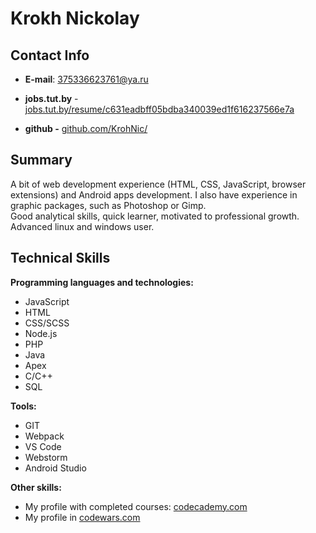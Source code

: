 # **Krokh Nickolay**

## **Contact Info**

- **E-mail**: [375336623761@ya.ru](mailto:375336623761@ya.ru)

- **jobs.tut.by** - [jobs.tut.by/resume/c631eadbff05bdba340039ed1f616237566e7a](https://brest.jobs.tut.by/resume/c631eadbff05bdba340039ed1f616237566e7a)

- **github -** [github.com/KrohNic/](https://github.com/KrohNic)

## **Summary**

A bit of web development experience (HTML, CSS, JavaScript, browser extensions) and Android apps development. I also have experience in graphic packages, such as Photoshop or Gimp.  
Good analytical skills, quick learner, motivated to professional growth.
Advanced linux and windows user.

## **Technical Skills**

**Programming languages and technologies:**

- JavaScript
- HTML
- CSS/SCSS
- Node.js
- PHP
- Java
- Apex
- C/C++
- SQL

**Tools:**

- GIT
- Webpack
- VS Code
- Webstorm
- Android Studio

**Other skills:**

- My profile with completed courses: [codecademy.com](https://www.codecademy.com/profiles/0239390839)
- My profile in [codewars.com](https://www.codewars.com/users/NickolayKroh)
